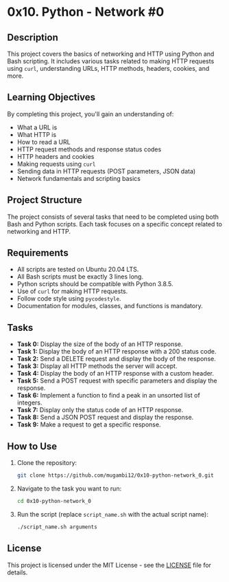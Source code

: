 # 0x10. Python - Network #0

## Description

This project covers the basics of networking and HTTP using Python and Bash scripting. It includes various tasks related to making HTTP requests using `curl`, understanding URLs, HTTP methods, headers, cookies, and more.

## Learning Objectives

By completing this project, you'll gain an understanding of:

- What a URL is
- What HTTP is
- How to read a URL
- HTTP request methods and response status codes
- HTTP headers and cookies
- Making requests using `curl`
- Sending data in HTTP requests (POST parameters, JSON data)
- Network fundamentals and scripting basics

## Project Structure

The project consists of several tasks that need to be completed using both Bash and Python scripts. Each task focuses on a specific concept related to networking and HTTP.

## Requirements

- All scripts are tested on Ubuntu 20.04 LTS.
- All Bash scripts must be exactly 3 lines long.
- Python scripts should be compatible with Python 3.8.5.
- Use of `curl` for making HTTP requests.
- Follow code style using `pycodestyle`.
- Documentation for modules, classes, and functions is mandatory.

## Tasks

- **Task 0:** Display the size of the body of an HTTP response.
- **Task 1:** Display the body of an HTTP response with a 200 status code.
- **Task 2:** Send a DELETE request and display the body of the response.
- **Task 3:** Display all HTTP methods the server will accept.
- **Task 4:** Display the body of an HTTP response with a custom header.
- **Task 5:** Send a POST request with specific parameters and display the response.
- **Task 6:** Implement a function to find a peak in an unsorted list of integers.
- **Task 7:** Display only the status code of an HTTP response.
- **Task 8:** Send a JSON POST request and display the response.
- **Task 9:** Make a request to get a specific response.

## How to Use

1. Clone the repository:

    ```bash
    git clone https://github.com/mugambi12/0x10-python-network_0.git
    ```

2. Navigate to the task you want to run:

    ```bash
    cd 0x10-python-network_0
    ```

3. Run the script (replace `script_name.sh` with the actual script name):

    ```bash
    ./script_name.sh arguments
    ```

## License

This project is licensed under the MIT License - see the [LICENSE](LICENSE) file for details.
